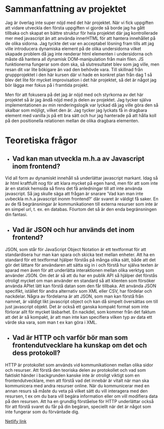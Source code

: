 # Sammanfattning av projektet

Jag är överlag inte super nöjd med det här projektet. När vi fick uppgiften att vidare utveckla den första uppgiften vi gjorde så borde jag ha gått tillbaka och skapat en bättre struktur för hela projektet där jag kontrollerade mer med javascript än att använda innerHTML för att hantera innehållet på de olika sidorna. Jag tyckte det var en acceptabel lösning fram tills att jag ville introducera dynamiska element på de olika undersidorna vilket skapade problem då jag inte renderar html elementen i undersidorna och måste då hantera all dynamisk DOM-manipulation från main filen. JS funktionerna fungerar som dom ska, så slutresultatet blev som jag ville, men resan dit var lite bökigare än vad den behövde vara. Till skillnad från gruppprojektet i den här kursen där vi hade en konkret plan från dag 1 så blev det lite för mycket improvisation i det här projektet, så det är något jag bör lägga mer fokus på i framtida projekt. 

Men för att fokusera på det jag är nöjd med och styrkorna av det här projektet så är jag ändå nöjd med js delen av projektet. Jag tycker själva implementationen av min renderingslogik var lyckad då jag ville göra den så skalbar som möjligt, vilket den är. Jag tycker jag lyckats få in dragbara element med vanilla js på ett bra sätt och hur jag hanterade på att hålla koll på den positionella relationen mellan de olika dragbara elementen. 

# Teoretiska frågor

 - ## Vad kan man utveckla m.h.a av Javascript inom frontend?
Vid all form av dynamiskt innehåll så underlättar javascript markant. Idag så är html kraftfullt nog för att klara mycket på egen hand, men för att som inte är en statisk hemsida så finns det få anledningar till att inte använda javascript. Så jag skulle säga att frågan är snarare 'Vad kan man inte uvbeckla m.h.a javascript inonm frontend?' där svaret är väldigt få saker. En av de få begränsningar är kommunikationen till externa resurser som inte är en simpel url, t. ex. en databas. Föurtom det så är den enda begränsningen din fantasi. 

- ## Vad är JSON och hur används det inom frontend?
JSON, som står för JavaScript Object Notation är ett textformat för att standardisera hur man kan spara och skicka text mellan enheter. Att ha en standard för ett textformat hjälper förstås på många olika sätt, både att det gör det lättare för användaren att sätta sig in i och förstå hur själva texten är sparad men även för att underlätta interaktionen mellan olika verktyg som använder JSON. Om det är så att du har en publik API så hjälper det förstås otroligt mycket om man använder en standard så att klienten som försöker använda APIet lätt kan förstå datan som den får tillbaka. Att använda JSON specifikt, istället för andra alternativ som XML eller CSV, har fördelar och nackdelar. Några av fördelarna är att JSON, som man kan förstå från namnet, är väldigt likt javascript object och kan då simpelt översättas om till just javascript objekt. Det är också ett ganska kompakt format som inte förlorar allt för mycket läsbarhet. En nackdel, som kommer från det faktum att det är så kompakt, är att man inte kan specifiera vilken typ av data ett värde ska vara, som man t ex kan göra i XML. 

- ## Vad är HTTP och varför bör man som frontendutvecklare ha kunskap om det och dess protokoll?
HTTP är protokollet som används vid kommunikationen mellan olika sidor och resurser. Att förstå den teoriska delen av protokollet och vad som faktiskt händer i backgrunden kanske inte är otroligt viktigt som en frontendutvecklare, men att förstå vad det innebär är vitalt när man ska kommunicera med andra resurser online. När du kommunicerar med en annan resurs så måste du veta på vilket sätt du vill interagera med den resursen, t ex om du bara vill begära information eller om vill modifiera data på den resursen. Att ha en grundlig förståelse för HTTP underlättar också för att förstå svaret du får på din begäran, speciellt när det är något som inte fungerar som du förväntade dig. 

[Netlify link](https://luminous-starburst-c21892.netlify.app/)